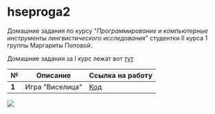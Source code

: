 # hseproga2
Домашние задания по курсу "*Программирование и компьютерные инструменты лингвистического исследования*" студентки II курса 1 группы Маргариты Поповой.

Домашние задания за I курс лежат вот [тут](https://github.com/bravobaker/hseprog)

__№__|__Описание__|__Ссылка на работу__
---|---|---
__1__|Игра "Виселица"|[Код]()

![](https://vk.com/photo378500609_456241966?rev=1)
